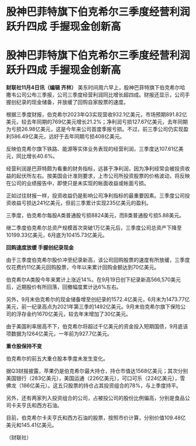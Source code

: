 # 股神巴菲特旗下伯克希尔三季度经营利润跃升四成 手握现金创新高

# 股神巴菲特旗下伯克希尔三季度经营利润跃升四成 手握现金创新高

**财联社11月4日讯（编辑 齐林）**
美东时间周六早上，股神巴菲特旗下伯克希尔哈撒韦公司公布三季报，公司三季度经营利润同比增长超四成。财报还显示，公司手握创纪录的现金储备，并放缓了回购自家股票的速度。

根据三季度财报，伯克希尔2023年Q3实现营收932.1亿美元，市场预期891.82亿美元，较去年同期的769亿美元增长21.2%；净利润亏损127.67亿美元，去年同期为亏损26.98亿美元，这是今年来公司首度季报亏损。不过，前三季公司仍实现盈利586.49亿美元，远好于去年同期亏损408亿美元。

反映伯克希尔旗下铁路、能源等实体业务表现的经营利润，三季度达107.61亿美元，同比增长40.6%。

经营利润是巴菲特颇为看重的财务指标，远甚于净利润，因为净利经常会被投资收益的起伏所左右。按美国会计准则要求，上市公司所投资股票的价格波动，将反映在公司的业绩报告中，即使只是未实现的帐面收益或帐面亏损。

正如过往财报一样，投资收益仍是影响公司净利指标的最重要因素。三季度公司投资收益亏损达241亿美元，但前三季累计实现235亿美元的盈利。

三季度，伯克希尔每股A类普通股亏损8824美元，而B类普通股亏损5.88美元。

继二季度伯克希尔总资产规模首次突破1万亿美元后，三季度公司总资产下降至10199.33亿美元，6月底为10415.73亿美元。

**回购速度放缓 手握创纪录现金**

由于三季度伯克希尔股价冲至纪录新高，该公司回购股票的速度有所放缓，三季度仅花费约11亿美元回购股票，今年以来累计回购金额达到70亿美元。

伯克希尔A类股今年来累计上涨近14%。在9月19日创下纪录新高566,570美元后，近期股价有所回落，回撤幅度累计达6%左右。

另外，9月末伯克希尔的现金储备增至创纪录的1572.4亿美元，6月末为1473.77亿美元，前一纪录高点为2021年第三季的1492亿美元。9月末伯克希尔旗下保险公司的浮存金约1670亿美元，较去年末增加了30亿美元。

由于美国利率居高不下，伯克希尔将超过千亿美元的资金投入短期国债，9月底该项数据为1264亿美元，一年前为927.7亿美元。

**重仓股保持不变**

伯克希尔的前五大重仓股本季度未发生变化。

据Q3财报披露，苹果仍是伯克希尔最大持仓，持仓市值达1568亿美元；其次分别美国银行（283亿美元），美国运通（226亿美元），可口可乐（224亿美元），雪佛龙（186亿美元）。这五只股票的持仓占其投资组合的78%，与上季度持平。

另外，还有两家列入投资组合的公司，占被投公司的股份比例偏高，分别是食品公司卡夫亨氏和西方石油。

目前，伯克希尔卡夫亨氏和西方石油的股票，按照市价计算，分别价值109.48亿美元和145.41亿美元。

（财联社）

